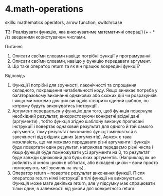 # 4.math-operations

skills: mathematics operators, arrow function, switch/case

ТЗ: Реалізувати функцію, яка виконуватиме математичні операції (+ - \* /)з введеними користувачем числами.

Питання

1. Описати своїми словами навіщо потрібні функції у програмуванні.
2. Описати своїми словами, навіщо у функцію передавати аргумент.
3. Що таке оператор return та як він працює всередині функції?

Відповідь

1. Функціїї потрібні для зручності, лаконічності та спрощення складного, покращення читабельності коду. Якщо виникає потреба у багаторазовому виконанні однакових або схожих дій чи розрахунків і якщо ми можемо для цих випадків створити єдиний шаблон, по котрому будуть виконуватись інструкції .
2. Аргумент передається у функцію для того, щоб функція повернула необхідний результат, використовуючи конкретні вхідні дані (аргументи) , тобто функція згідно шаблону виконує прописані інструкції і повертає однаковий результат для одного й той самого аргумента, тому результат виконання функції змінюється в залежності від вхідних даних (аргументів). Авжеж є така можливість, що ми можемо передавати різні аргументи і функція буде повертати один результат, наприклад передаємо різні числа і якщо функція буде помножувати усі аргументи на 0, то результат буде завжди однаковий для будь яких аргументів. (Наприклад як це робилять зі мною цикли в об’єктах, або вкладені цикли – вони просто помножують мої зусилля на нуль).
3. Оператор return – повертає результат виконання функції. Після оператора return ніякі інструкції в тілі функції не виконуються. Функція може мати декілька return, але у підсумку має спрацювати тільи один, в залежності від умови для конкретного return.
